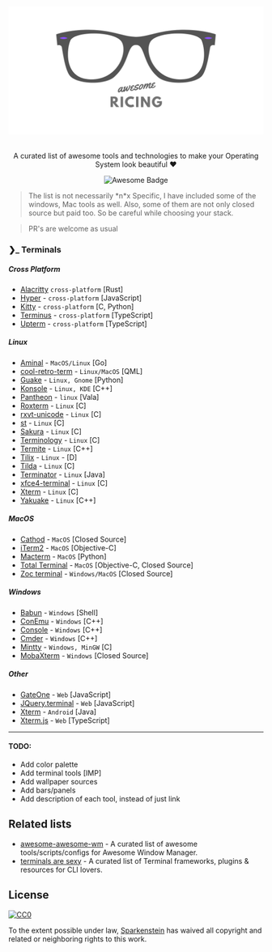 <div align="center">
	<div>
		<img src="media/logo.png" alt="Awesome Ricing">
	</div>
	<br>
	<p> A curated list of awesome tools and technologies to make your Operating System look beautiful ❤️ </p>
	<img src="https://awesome.re/badge.svg" alt="Awesome Badge">
</div>

> The list is not necessarily \*n\*x Specific, I have included some of the windows, Mac tools as well. Also, some of them are not only closed source but paid too. So be careful while choosing your stack.

> PR's are welcome as usual

### ❯\_ Terminals

##### Cross Platform

- [Alacritty](https://github.com/jwilm/alacritty) `cross-platform` [Rust]
- [Hyper](https://github.com/zeit/hyper) - `cross-platform` [JavaScript]
- [Kitty](https://github.com/kovidgoyal/kitty) - `cross-platform` [C, Python]
- [Terminus](https://github.com/Eugeny/terminus) - `cross-platform` [TypeScript]
- [Upterm](https://github.com/railsware/upterm) - `cross-platform` [TypeScript]

##### Linux

- [Aminal](https://github.com/liamg/aminal) - `MacOS/Linux` [Go]
- [cool-retro-term](https://github.com/Swordfish90/cool-retro-term) - `Linux/MacOS` [QML]
- [Guake](https://github.com/Guake/guake) - `Linux, Gnome` [Python]
- [Konsole](https://konsole.kde.org/) - `Linux, KDE` [C++]
- [Pantheon](https://github.com/elementary/terminal) - `linux` [Vala]
- [Roxterm](http://roxterm.sourceforge.net/) - `Linux` [C]
- [rxvt-unicode](http://software.schmorp.de/pkg/rxvt-unicode.html) - `Linux` [C]
- [st](https://st.suckless.org/) - `Linux` [C]
- [Sakura](https://launchpad.net/sakura) - `Linux` [C]
- [Terminology](https://github.com/billiob/terminology) - `Linux` [C]
- [Termite](https://github.com/thestinger/termite/) - `Linux` [C++]
- [Tilix](https://gnunn1.github.io/tilix-web/) - `Linux` - [D]
- [Tilda](https://github.com/lanoxx/tilda) - `Linux` [C]
- [Terminator](https://gnometerminator.blogspot.com/p/introduction.html) - `Linux` [Java]
- [xfce4-terminal](https://github.com/xfce-mirror/xfce4-terminal) - `Linux` [C]
- [Xterm](http://invisible-island.net/xterm/) - `Linux` [C]
- [Yakuake](https://www.kde.org/applications/system/yakuake/) - `Linux` [C++]

##### MacOS

- [Cathod](http://www.secretgeometry.com/apps/cathode/) - `MacOS` [Closed Source]
- [iTerm2](https://github.com/gnachman/iTerm2) - `MacOS` [Objective-C]
- [Macterm](https://www.macterm.net/) - `MacOS` [Python]
- [Total Terminal](https://totalterminal.binaryage.com/) - `MacOS` [Objective-C, Closed Source]
- [Zoc terminal](https://www.emtec.com/zoc/) - `Windows/MacOS` [Closed Source]

##### Windows

- [Babun](http://babun.github.io/) - `Windows` [Shell]
- [ConEmu](https://github.com/Maximus5/ConEmu) - `Windows` [C++]
- [Console](https://github.com/cbucher/console) - `Windows` [C++]
- [Cmder](https://github.com/cmderdev/cmder) - `Windows` [C++]
- [Mintty](https://mintty.github.io/) - `Windows, MinGW` [C]
- [MobaXterm](https://mobaxterm.mobatek.net/) - `Windows` [Closed Source]

##### Other

- [GateOne](https://github.com/liftoff/GateOne) - `Web` [JavaScript]
- [JQuery.terminal](https://terminal.jcubic.pl/) - `Web` [JavaScript]
- [Xterm](https://github.com/termux/termux-app) - `Android` [Java]
- [Xterm.js](https://xtermjs.org/) - `Web` [TypeScript]

---

#### TODO:

- Add color palette
- Add terminal tools [IMP]
- Add wallpaper sources
- Add bars/panels
- Add description of each tool, instead of just link

## Related lists

- [awesome-awesome-wm](https://github.com/atsepkov/awesome-awesome-wm) - A curated list of awesome tools/scripts/configs for Awesome Window Manager.
- [terminals are sexy](https://github.com/k4m4/terminals-are-sexy) - A curated list of Terminal frameworks, plugins & resources for CLI lovers.

## License

[![CC0](http://mirrors.creativecommons.org/presskit/buttons/88x31/svg/cc-zero.svg)](https://creativecommons.org/publicdomain/zero/1.0/)

To the extent possible under law, [Sparkenstein](https://github.com/Sparkenstein) has waived all copyright and related or neighboring rights to this work.
